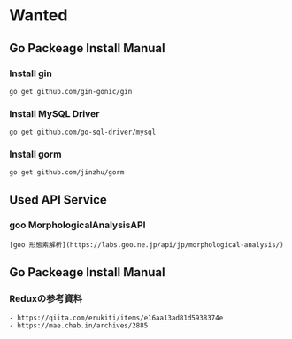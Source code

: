 # Wanted

## Go Packeage Install Manual
### Install gin
    go get github.com/gin-gonic/gin

### Install MySQL Driver
    go get github.com/go-sql-driver/mysql

### Install gorm
    go get github.com/jinzhu/gorm
    
## Used API Service
### goo MorphologicalAnalysisAPI
	[goo 形態素解析](https://labs.goo.ne.jp/api/jp/morphological-analysis/)

## Go Packeage Install Manual
### Reduxの参考資料
    - https://qiita.com/erukiti/items/e16aa13ad81d5938374e
    - https://mae.chab.in/archives/2885
